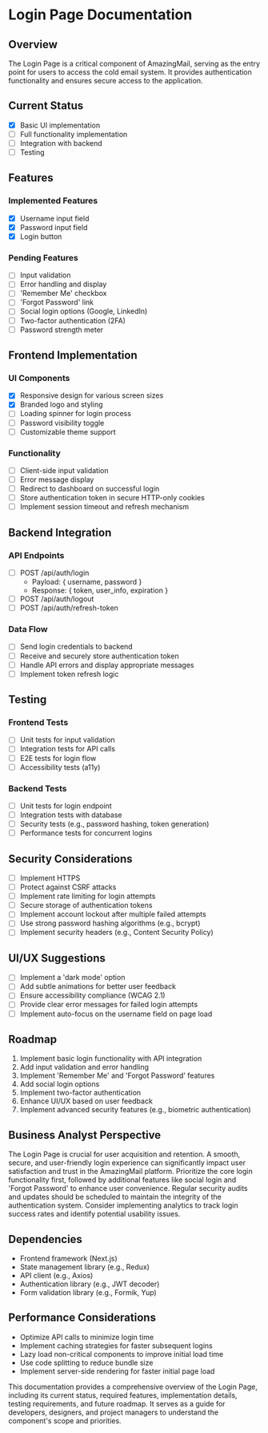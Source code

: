 # Login Page Documentation

## Overview
The Login Page is a critical component of AmazingMail, serving as the entry point for users to access the cold email system. It provides authentication functionality and ensures secure access to the application.

## Current Status
- [x] Basic UI implementation
- [ ] Full functionality implementation
- [ ] Integration with backend
- [ ] Testing

## Features

### Implemented Features
- [x] Username input field
- [x] Password input field
- [x] Login button

### Pending Features
- [ ] Input validation
- [ ] Error handling and display
- [ ] 'Remember Me' checkbox
- [ ] 'Forgot Password' link
- [ ] Social login options (Google, LinkedIn)
- [ ] Two-factor authentication (2FA)
- [ ] Password strength meter

## Frontend Implementation

### UI Components
- [x] Responsive design for various screen sizes
- [x] Branded logo and styling
- [ ] Loading spinner for login process
- [ ] Password visibility toggle
- [ ] Customizable theme support

### Functionality
- [ ] Client-side input validation
- [ ] Error message display
- [ ] Redirect to dashboard on successful login
- [ ] Store authentication token in secure HTTP-only cookies
- [ ] Implement session timeout and refresh mechanism

## Backend Integration

### API Endpoints
- [ ] POST /api/auth/login
  - Payload: { username, password }
  - Response: { token, user_info, expiration }
- [ ] POST /api/auth/logout
- [ ] POST /api/auth/refresh-token

### Data Flow
- [ ] Send login credentials to backend
- [ ] Receive and securely store authentication token
- [ ] Handle API errors and display appropriate messages
- [ ] Implement token refresh logic

## Testing

### Frontend Tests
- [ ] Unit tests for input validation
- [ ] Integration tests for API calls
- [ ] E2E tests for login flow
- [ ] Accessibility tests (a11y)

### Backend Tests
- [ ] Unit tests for login endpoint
- [ ] Integration tests with database
- [ ] Security tests (e.g., password hashing, token generation)
- [ ] Performance tests for concurrent logins

## Security Considerations
- [ ] Implement HTTPS
- [ ] Protect against CSRF attacks
- [ ] Implement rate limiting for login attempts
- [ ] Secure storage of authentication tokens
- [ ] Implement account lockout after multiple failed attempts
- [ ] Use strong password hashing algorithms (e.g., bcrypt)
- [ ] Implement security headers (e.g., Content Security Policy)

## UI/UX Suggestions
- [ ] Implement a 'dark mode' option
- [ ] Add subtle animations for better user feedback
- [ ] Ensure accessibility compliance (WCAG 2.1)
- [ ] Provide clear error messages for failed login attempts
- [ ] Implement auto-focus on the username field on page load

## Roadmap
1. Implement basic login functionality with API integration
2. Add input validation and error handling
3. Implement 'Remember Me' and 'Forgot Password' features
4. Add social login options
5. Implement two-factor authentication
6. Enhance UI/UX based on user feedback
7. Implement advanced security features (e.g., biometric authentication)

## Business Analyst Perspective
The Login Page is crucial for user acquisition and retention. A smooth, secure, and user-friendly login experience can significantly impact user satisfaction and trust in the AmazingMail platform. Prioritize the core login functionality first, followed by additional features like social login and 'Forgot Password' to enhance user convenience. Regular security audits and updates should be scheduled to maintain the integrity of the authentication system. Consider implementing analytics to track login success rates and identify potential usability issues.

## Dependencies
- Frontend framework (Next.js)
- State management library (e.g., Redux)
- API client (e.g., Axios)
- Authentication library (e.g., JWT decoder)
- Form validation library (e.g., Formik, Yup)

## Performance Considerations
- Optimize API calls to minimize login time
- Implement caching strategies for faster subsequent logins
- Lazy load non-critical components to improve initial load time
- Use code splitting to reduce bundle size
- Implement server-side rendering for faster initial page load

This documentation provides a comprehensive overview of the Login Page, including its current status, required features, implementation details, testing requirements, and future roadmap. It serves as a guide for developers, designers, and project managers to understand the component's scope and priorities.
